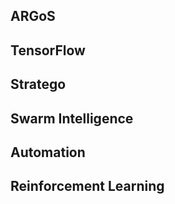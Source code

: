 ## ARGoS



## TensorFlow



## Stratego



## Swarm Intelligence



## Automation



## Reinforcement Learning



